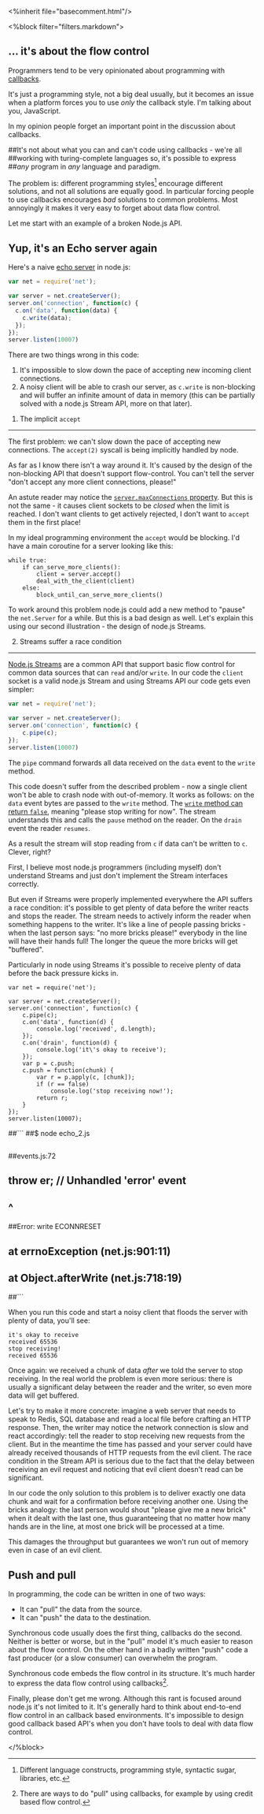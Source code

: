 
<%inherit file="basecomment.html"/>

<%block filter="filters.markdown">

<h2>... it's about the flow control</h2>

Programmers tend to be very opinionated about programming with
[callbacks](https://en.wikipedia.org/wiki/Callbacks).

It's just a programming style, not a big deal usually, but it becomes
an issue when a platform forces you to use *only* the callback
style. I'm talking about you, JavaScript.

In my opinion people forget an important point in the discussion about
callbacks.

##It's not about what you can and can't code using callbacks - we're all
##working with turing-complete languages so, it's possible to express
##_any_ program in _any_ language and paradigm.


The problem is: different programming styles[^1] encourage different
solutions, and not all solutions are equally good. In particular
forcing people to use callbacks encourages _bad_ solutions to common
problems. Most annoyingly it makes it very easy to forget about data
flow control.

[^1]: Different language constructs, programming style, syntactic
      sugar, libraries, etc.

Let me start with an example of a broken Node.js API.

Yup, it's an Echo server again
----

Here's a naive [echo server](https://en.wikipedia.org/wiki/Echo_Protocol) in node.js:

```.js
var net = require('net');

var server = net.createServer();
server.on('connection', function(c) {
  c.on('data', function(data) {
    c.write(data);
  });
});
server.listen(10007)
```

There are two things wrong in this code:

 1. It's impossible to slow down the pace of accepting new incoming
   client connections.
 2. A noisy client will be able to crash our server, as `c.write` is
   non-blocking and will buffer an infinite amount of data in memory (this
   can be partially solved with a node.js Stream API, more on that
   later).

1) The implicit `accept`
---

The first problem: we can't slow down the pace of accepting new
connections. The `accept(2)` syscall is being implicitly handled by
node.

As far as I know there isn't a way around it. It's caused by the
design of the non-blocking API that doesn't support flow-control. You
can't tell the server "don't accept any more client connections,
please!"

An astute reader may notice the
[`server.maxConnections` property](http://nodejs.org/api/net.html#net_server_maxconnections). But
this is not the same - it causes client sockets to be *closed* when
the limit is reached. I don't want clients to get actively rejected, I
don't want to `accept` them in the first place!

In my ideal programming environment the `accept` would be
blocking. I'd have a main coroutine for a server looking like this:

```
while true:
    if can_serve_more_clients():
        client = server.accept()
        deal_with_the_client(client)
    else:
        block_until_can_serve_more_clients()
```

To work around this problem node.js could add a new method to "pause"
the `net.Server` for a while. But this is a bad design as well.  Let's
explain this using our second illustration - the design of node.js
Streams.

2) Streams suffer a race condition
---

[Node.js Streams](http://nodejs.org/api/stream.html#stream_stream)
are a common API that support basic flow control for common data
sources that can `read` and/or `write`. In our code the `client`
socket is a valid node.js Stream and using Streams API our code gets
even simpler:

```.js
var net = require('net');

var server = net.createServer();
server.on('connection', function(c) {
    c.pipe(c);
});
server.listen(10007)
```

The `pipe` command forwards all data received on the `data` event to
the `write` method.

This code doesn't suffer from the described problem - now a single
client won't be able to crash node with out-of-memory. It works as
follows: on the `data` event bytes are passed to the `write` method.
The [`write` method can return
`false`](http://nodejs.org/api/stream.html#stream_writable_write_chunk_encoding_callback),
meaning "please stop writing for now". The stream understands this and
calls the `pause` method on the reader. On the `drain` event the
reader `resumes`.

As a result the stream will stop reading from `c` if data can't be
written to `c`. Clever, right?

First, I believe most node.js programmers (including myself) don't
understand Streams and just don't implement the Stream interfaces
correctly.

But even if Streams were properly implemented everywhere the API
suffers a race condition: it's possible to get plenty of data before
the writer reacts and stops the reader. The stream needs to actively
inform the reader when something happens to the writer. It's like a
line of people passing bricks - when the last person says: "no more
bricks please!" everybody in the line will have their hands full!  The
longer the queue the more bricks will get "buffered".

Particularly in node using Streams it's possible to receive plenty
of data before the back pressure kicks in.

```
var net = require('net');

var server = net.createServer();
server.on('connection', function(c) {
    c.pipe(c);
    c.on('data', function(d) {
        console.log('received', d.length);
    });
    c.on('drain', function(d) {
        console.log('it\'s okay to receive');
    });
    var p = c.push;
    c.push = function(chunk) {
        var r = p.apply(c, [chunk]);
        if (r == false)
            console.log('stop receiving now!');
        return r;
    }
});
server.listen(10007);
```


##```
##$ node echo_2.js
##
##events.js:72
##        throw er; // Unhandled 'error' event
##              ^
##Error: write ECONNRESET
##    at errnoException (net.js:901:11)
##    at Object.afterWrite (net.js:718:19)
##```

When you run this code and start a noisy client that floods the server
with plenty of data, you'll see:

```text
it's okay to receive
received 65536
stop receiving!
received 65536
```

Once again: we received a chunk of data *after* we told the server to
stop receiving. In the real world the problem is even more serious:
there is usually a significant delay between the reader and the
writer, so even more data will get buffered.

Let's try to make it more concrete: imagine a web server that needs to
speak to Redis, SQL database and read a local file before crafting an
HTTP response. Then, the writer may notice the network connection is
slow and react accordingly: tell the reader to stop receiving new
requests from the client. But in the meantime the time has passed and
your server could have already received thousands of HTTP requests
from the evil client. The race condition in the Stream API is serious
due to the fact that the delay between receiving an evil request and
noticing that evil client doesn't read can be significant.

In our code the only solution to this problem is to deliver exactly
one data chunk and wait for a confirmation before receiving another
one. Using the bricks analogy: the last person would shout "please
give me a new brick" when it dealt with the last one, thus
guaranteeing that no matter how many hands are in the line, at most
one brick will be processed at a time.

This damages the throughput but guarantees we won't run out of memory
even in case of an evil client.

Push and pull
---

In programming, the code can be written in one of two ways:

 * It can "pull" the data from the source.
 * It can "push" the data to the destination.

Synchronous code usually does the first thing, callbacks do the
second. Neither is better or worse, but in the "pull" model it's much
easier to reason about the flow control. On the other hand in a badly
written "push" code a fast producer (or a slow consumer) can overwhelm
the program.

Synchronous code embeds the flow control in its structure. It's much
harder to express the data flow control using callbacks[^2].

Finally, please don't get me wrong. Although this rant is focused
around node.js it's not limited to it. It's generally hard to think
about end-to-end flow control in an callback based environments. It's
impossible to design good callback based API's when you don't have
tools to deal with data flow control.


[^2]: There are ways to do "pull" using callbacks, for example by
using credit based flow control.

</%block>

